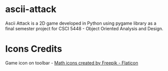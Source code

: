 # ascii-attack
Ascii Attack is a 2D game developed in Python using pygame library as a final semester project for CSCI 5448 - Object Oriented Analysis and Design.

# Icons Credits
Game icon on toolbar - <a href="https://www.flaticon.com/free-icons/math" title="math icons">Math icons created by Freepik - Flaticon</a>